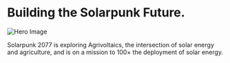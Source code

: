 # Building the Solarpunk Future.
![Hero Image](https://github.com/solarpunk2077/solarpunk/assets/8019099/234b5d54-550e-421e-abc7-6ec8601b3372)



Solarpunk 2077 is exploring Agrivoltaics, the intersection of solar energy and agriculture, and is on a mission to 100× the deployment of solar energy.
